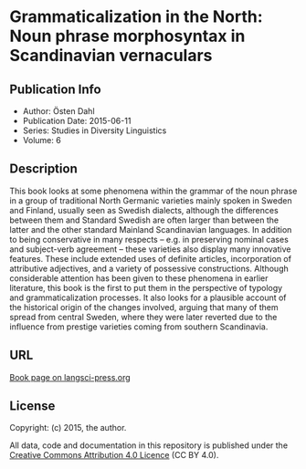 # Grammaticalization in the North: Noun phrase morphosyntax in Scandinavian vernaculars

## Publication Info

- Author: Östen Dahl 
- Publication Date: 2015-06-11
- Series: Studies in Diversity Linguistics 
- Volume: 6

## Description

This book looks at some phenomena within the grammar of the noun phrase in a group of traditional North Germanic varieties mainly spoken in Sweden and Finland, usually seen as Swedish dialects, although the differences between them and Standard Swedish are often larger than between the latter and the other standard Mainland Scandinavian languages. In addition to being conservative in many respects – e.g. in preserving nominal cases and subject-verb agreement – these varieties also display many innovative features. These include extended uses of definite articles, incorporation of attributive adjectives, and a variety of possessive constructions. Although considerable attention has been given to these phenomena in earlier literature, this book is the first to put them in the perspective of typology and grammaticalization processes. It also looks for a plausible account of the historical origin of the changes involved, arguing that many of them spread from central Sweden, where they were later reverted due to the influence from prestige varieties coming from southern Scandinavia. 
## URL

[Book page on langsci-press.org](http://langsci-press.org/catalog/book/73)


## License

Copyright: (c) 2015, the author.

All data, code and documentation in this repository is published under the
[Creative Commons Attribution 4.0 Licence](http://creativecommons.org/licenses/by/4.0/)
(CC BY 4.0).
